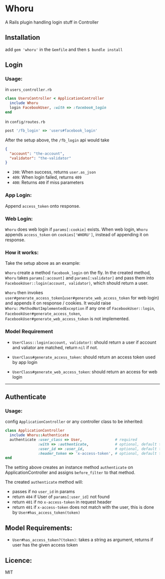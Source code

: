 # Whoru

A Rails plugin handling login stuff in Controller

## Installation

add `gem 'whoru'` in the `Gemfile` and then `$ bundle install`

## Login
### Usage:
in `users_controller.rb`
```ruby
class UsersController < ApplicationController
  include Whoru
  login FacebookUser, :with => :facebook_login
end
```

in `config/routes.rb`
```ruby
post '/fb_login' => 'users#facebook_login'
```

After the setup above, the `/fb_login` api would take 

```json
{
  "account": "the-account",
  "validator": "the-validator"
}
```

- `200`: When success, returns `user.as_json` 
- `409`: When login failed, returns `409`
- `400`: Returns `400` if miss parameters

### App Login:
Append `access_token` onto response.

### Web Login:
`Whoru` does web login if `params[:cookie]` exists.
When web login, `Whoru` appends `access_token` on `cookies['WHORU']`, instead of appending it on response.


### How it works:
Take the setup above as an example:

`Whoru` create a method `facebook_login` on the fly.
In the created method, `Whoru` takes `params[:account]` and `params[:validator]` 
and pass them into `FacebookUser::login(account, validator)`, which should return a user.

`Whoru` then invokes `user#generate_access_token`(`user#generate_web_access_token` for web login) and appends it on response / cookies.
It would raise `Whoru::MethodNotImplementedException` if any one of `FacebookUser::login`, `FacebookUser#generate_access_token`, `FacebookUser#generate_web_access_token` is not implemented.


### Model Requirement

- `UserClass::login(account, validator)`: 
should return a user if account and valiator are matched, return `nil` if not.

- `UserClass#generate_access_token`: 
should return an access token used by app login

- `UserClass#generate_web_access_token`:
should return an access for web login

----

## Authenticate
### Usage:
config `ApplicationController` or any controller class to be inherited:

```ruby
class ApplicationController
  include Whoru::Authenticate
  authenticate :user_class => User,               # required
               :with => :authenticate,            # optional, default to `whoru_authenticate`
               :user_id => :user_id,              # optional, default to `:user_id`
               :header_token => 'x-access-token', # optional, default to `x-access-token`
end
```

The setting above creates an instance method `authenticate` on ApplicationController and assigns `before_filter` to that method.

The created `authenticate` method will:

- passes if no `user_id` in params
- return `404` if User of `params[:user_id]` not found
- return `401` if no `x-access-token` in request header
- return `401` if `x-access-token` does not match with the user, this is done by `User#has_access_token(token)`

## Model Requirements:
- `User#has_access_token?(token)`: takes a string as argument, returns if user has the given access token


## Licence: 
MIT

